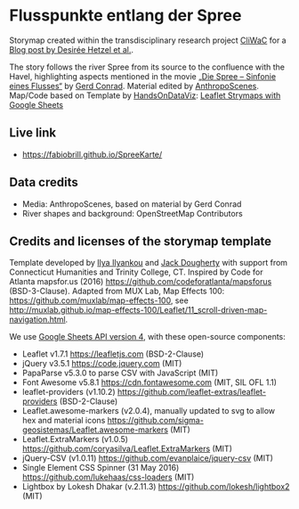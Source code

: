 # Flusspunkte entlang der Spree

Storymap created within the transdisciplinary research project [CliWaC](https://www.cliwac.de/) for a [Blog post by Desirée Hetzel et al.](https://umweltethnologie.com/blog/).

The story follows the river Spree from its source to the confluence with the Havel, highlighting aspects mentioned in the movie [„Die Spree – Sinfonie eines Flusses“](http://www.gerdconradt.de/videofilme/v28_spree.htm) by [Gerd Conrad](https://de.wikipedia.org/wiki/Gerd_Conradt). Material edited by [AnthropoScenes](https://www.anthroposcenes.de/). Map/Code based on Template by [HandsOnDataViz](https://handsondataviz.org/): [Leaflet Strymaps with Google Sheets](https://handsondataviz.org/leaflet-storymaps-with-google-sheets.html)

## Live link
- https://fabiobrill.github.io/SpreeKarte/

## Data credits
- Media: AnthropoScenes, based on material by Gerd Conrad
- River shapes and background: OpenStreetMap Contributors

## Credits and licenses of the storymap template
Template developed by [Ilya Ilyankou](https://github.com/ilyankou) and [Jack Dougherty](https://github.com/jackdougherty) with support from Connecticut Humanities and Trinity College, CT. Inspired by Code for Atlanta mapsfor.us (2016) https://github.com/codeforatlanta/mapsforus (BSD-3-Clause). Adapted from MUX Lab, Map Effects 100: https://github.com/muxlab/map-effects-100, see http://muxlab.github.io/map-effects-100/Leaflet/11_scroll-driven-map-navigation.html.

We use [Google Sheets API version 4](https://developers.google.com/sheets/api), with these open-source components:

- Leaflet v1.7.1 https://leafletjs.com (BSD-2-Clause)
- jQuery v3.5.1 https://code.jquery.com (MIT)
- PapaParse v5.3.0 to parse CSV with JavaScript (MIT)
- Font Awesome v5.8.1 https://cdn.fontawesome.com (MIT, SIL OFL 1.1)
- leaflet-providers (v1.10.2) https://github.com/leaflet-extras/leaflet-providers (BSD-2-Clause)
- Leaflet.awesome-markers (v2.0.4), manually updated to svg to allow hex and material icons https://github.com/sigma-geosistemas/Leaflet.awesome-markers (MIT)
- Leaflet.ExtraMarkers (v1.0.5) https://github.com/coryasilva/Leaflet.ExtraMarkers (MIT)
- jQuery-CSV (v1.0.11) https://github.com/evanplaice/jquery-csv (MIT)
- Single Element CSS Spinner (31 May 2016) https://github.com/lukehaas/css-loaders (MIT)
- Lightbox by Lokesh Dhakar (v.2.11.3) https://github.com/lokesh/lightbox2 (MIT)
